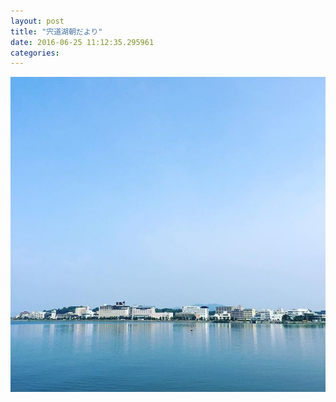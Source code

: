 ```yaml
---
layout: post
title: "宍道湖朝だより"
date: 2016-06-25 11:12:35.295961
categories: 
---
```


![](/assets/images/201606/13381109_1253712464653669_1564210136_n.jpg)


